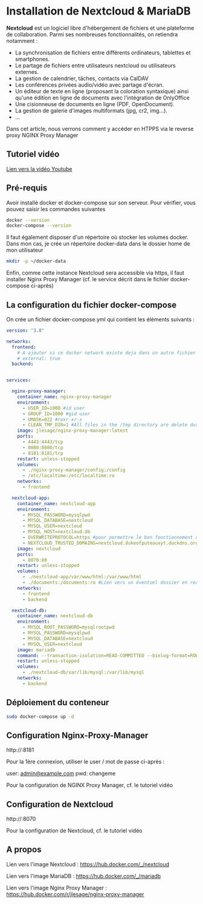 # Installation de Nextcloud & MariaDB

**Nextcloud** est un logiciel libre d'hébergement de fichiers et une plateforme de collaboration. Parmi ses nombreuses fonctionnalités, on retiendra notamment :

- La synchronisation de fichiers entre différents ordinateurs, tablettes et smartphones.
- Le partage de fichiers entre utilisateurs nextcloud ou utilisateurs externes.
- La gestion de calendrier, tâches, contacts via CalDAV
- Les conférences privées audio/vidéo avec partage d'écran.
- Un éditeur de texte en ligne (proposant la coloration syntaxique) ainsi qu'une édition en ligne de documents avec l'intégration de OnlyOffice
- Une cisionneuse de documents en ligne (PDF, OpenDocument).
- La gestion de galerie d'images multiformats (jpg, cr2, img…).
- ...

Dans cet article, nous verrons comment y accéder en HTPPS via le reverse proxy NGINX Proxy Manager



## Tutoriel vidéo

[Lien vers la vidéo Youtube](https://youtu.be/h-oINxS8I6w)



## Pré-requis

Avoir installé docker et docker-compose sur son serveur. Pour vérifier, vous pouvez saisir les commandes suivantes

```bash
docker --version
docker-compose --version
```

Il faut également disposer d'un répertoire où stocker les volumes docker. Dans mon cas, je crée un répertoire docker-data dans le dossier home de mon utilisateur

```bash
mkdir -p ~/docker-data
```

Enfin, comme cette instance Nextcloud sera accessible via https, il faut installer Nginx Proxy Manager (cf. le service décrit dans le fichier docker-compose ci-après)



## La configuration du fichier docker-compose

On crée un fichier docker-compose.yml qui contient les éléments suivants :

````yaml
version: "3.8"

networks:
  frontend:
    # A ajouter si ce docker network existe deja dans un autre fichier docker-compose
    # external: true
  backend:


services:

  nginx-proxy-manager:
    container_name: nginx-proxy-manager
    environment:
      - USER_ID=1000 #id user
      - GROUP_ID=1000 #gid user
      - UMASK=022 #rwxr-xr-x
      - CLEAN_TMP_DIR=1 #All files in the /tmp directory are delete during the container startup
    image: jlesage/nginx-proxy-manager:latest
    ports:
      - 4443:4443/tcp
      - 8080:8080/tcp
      - 8181:8181/tcp
    restart: unless-stopped
    volumes:
      - ./nginx-proxy-manager/config:/config
      - /etc/localtime:/etc/localtime:ro
    networks:
      - frontend

  nextcloud-app:
    container_name: nextcloud-app
    environment:
      - MYSQL_PASSWORD=mysqlpwd
      - MYSQL_DATABASE=nextcloud
      - MYSQL_USER=nextcloud
      - MYSQL_HOST=nextcloud-db
      - OVERWRITEPROTOCOL=https #pour permettre le bon fonctionnement du client Windows/Linux
      - NEXTCLOUD_TRUSTED_DOMAINS=nextcloud.dukeofputeauxyt.duckdns.org
    image: nextcloud
    ports:
      - 8070:80
    restart: unless-stopped
    volumes:
      - ./nextcloud-app/var/www/html:/var/www/html
      - ./documents:/documents:ro #Lien vers un éventuel dossier en read only auquel on voudrait accéder depuis Nextcloud 
    networks:
      - frontend
      - backend

  nextcloud-db:
    container_name: nextcloud-db
    environment:
      - MYSQL_ROOT_PASSWORD=mysqlrootpwd
      - MYSQL_PASSWORD=mysqlpwd
      - MYSQL_DATABASE=nextcloud
      - MYSQL_USER=nextcloud
    image: mariadb
    command: --transaction-isolation=READ-COMMITTED --binlog-format=ROW --skip-innodb-read-only-compressed
    restart: unless-stopped
    volumes:
      - ./nextcloud-db/var/lib/mysql:/var/lib/mysql
    networks:
      - backend
````



## Déploiement du conteneur

````bash
sudo docker-compose up -d
````



## Configuration Nginx-Proxy-Manager

http://<hostname>:8181

Pour la 1ère connexion, utiliser le user / mot de passe ci-après :

user: admin@example.com
pwd: changeme



Pour la configuration de NGINX Proxy Manager, cf. le tutoriel vidéo



## Configuration de Nextcloud

http://<hostname>:8070

Pour la configuration de Nextcloud, cf. le tutoriel vidéo



## A propos

Lien vers l'image Nextcloud : https://hub.docker.com/_/nextcloud

Lien vers l'image MariaDB : https://hub.docker.com/_/mariadb

Lien vers l'image Nginx Proxy Manager : https://hub.docker.com/r/jlesage/nginx-proxy-manager

